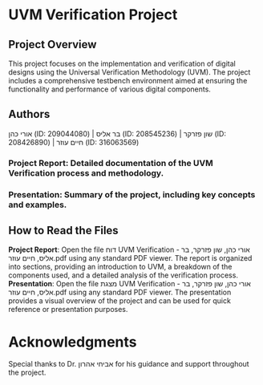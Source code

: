# UVM Verification Project

## Project Overview
This project focuses on the implementation and verification of digital designs using the Universal Verification Methodology (UVM).
The project includes a comprehensive testbench environment aimed at ensuring the functionality and performance of various digital components.

## Authors
אורי כהן (ID: 209044080) | בר אליס (ID: 208545236) | שון פזרקר (ID: 208426890) | חיים עוזר (ID: 316063569)
### Project Report: Detailed documentation of the UVM Verification process and methodology.
### Presentation: Summary of the project, including key concepts and examples.

## How to Read the Files
**Project Report**: Open the file דוח UVM Verification - אורי כהן, שון פזרקר, בר אליס, חיים עוזר.pdf using any standard PDF viewer. The report is organized into sections, providing an introduction to UVM, a breakdown of the components used, and a detailed analysis of the verification process.
**Presentation**: Open the file מצגת UVM Verification - אורי כהן, שון פזרקר, בר אליס, חיים עוזר.pdf using any standard PDF viewer. The presentation provides a visual overview of the project and can be used for quick reference or presentation purposes.

# Acknowledgments
Special thanks to Dr. אביחי אהרון for his guidance and support throughout the project.
